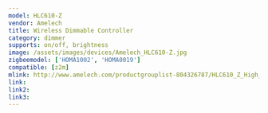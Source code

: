 ```yaml
---
model: HLC610-Z
vendor: Amelech 
title: Wireless Dimmable Controller
category: dimmer
supports: on/off, brightness
image: /assets/images/devices/Amelech_HLC610-Z.jpg
zigbeemodel: ['HOMA1002', 'HOMA0019']
compatible: [z2m]
mlink: http://www.amelech.com/productgrouplist-804326787/HLC610_Z_High_bay_linear_light_controller.html
link: 
link2: 
link3: 
---
```

